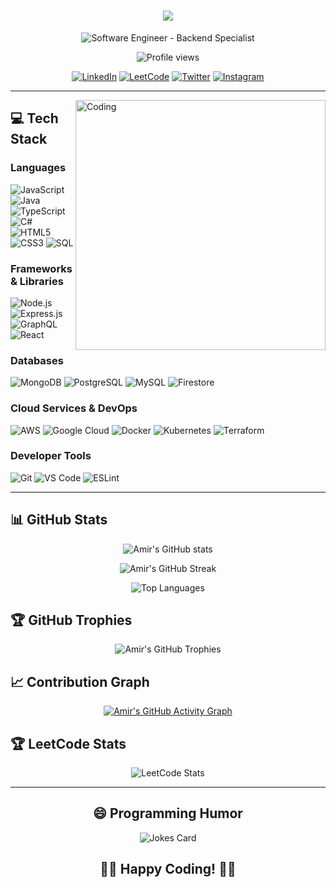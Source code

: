 <h1 align="center">
  <img src="https://readme-typing-svg.herokuapp.com/?lines=Hello,+There!+👋;I'm+Amir+Sohail....;Welcome+to+my+GitHub!&center=true&size=30&color=58a6ff">
</h1>

<p align="center">
  <img src="https://img.shields.io/badge/Software%20Engineer-Backend%20Specialist-blue?style=for-the-badge&color=0366d6" alt="Software Engineer - Backend Specialist">
</p>

<p align="center">
  <img src="https://komarev.com/ghpvc/?username=amirsohail66&style=flat-square&color=blue" alt="Profile views">
</p>

<div align="center">
  
  [![LinkedIn](https://img.shields.io/badge/LinkedIn-0077B5?style=for-the-badge&logo=linkedin&logoColor=white)](https://www.linkedin.com/in/amirsohailmd/)
  [![LeetCode](https://img.shields.io/badge/LeetCode-FFA116?style=for-the-badge&logo=leetcode&logoColor=black)](https://leetcode.com/sohail_amir/)
  [![Twitter](https://img.shields.io/badge/Twitter-1DA1F2?style=for-the-badge&logo=twitter&logoColor=white)](https://twitter.com/AMIRSOH0590987)
  [![Instagram](https://img.shields.io/badge/Instagram-E4405F?style=for-the-badge&logo=instagram&logoColor=white)](https://www.instagram.com/amirsohail.in/)
  
</div>

<hr>

<img align="right" alt="Coding" width="400" src="https://media.giphy.com/media/USV0ym3bVWQJJmNu3N/giphy.gif">

## 💻 Tech Stack

### Languages
![JavaScript](https://img.shields.io/badge/JavaScript-F7DF1E?style=flat-square&logo=javascript&logoColor=black)
![Java](https://img.shields.io/badge/Java-ED8B00?style=flat-square&logo=java&logoColor=white)
![TypeScript](https://img.shields.io/badge/TypeScript-007ACC?style=flat-square&logo=typescript&logoColor=white)
![C#](https://img.shields.io/badge/C%23-239120?style=flat-square&logo=c-sharp&logoColor=white)
![HTML5](https://img.shields.io/badge/HTML5-E34F26?style=flat-square&logo=html5&logoColor=white)
![CSS3](https://img.shields.io/badge/CSS3-1572B6?style=flat-square&logo=css3&logoColor=white)
![SQL](https://img.shields.io/badge/SQL-4479A1?style=flat-square&logo=mysql&logoColor=white)

### Frameworks & Libraries
![Node.js](https://img.shields.io/badge/Node.js-43853D?style=flat-square&logo=node.js&logoColor=white)
![Express.js](https://img.shields.io/badge/Express.js-404D59?style=flat-square&logo=express&logoColor=white)
![GraphQL](https://img.shields.io/badge/GraphQL-E10098?style=flat-square&logo=graphql&logoColor=white)
![React](https://img.shields.io/badge/React-20232A?style=flat-square&logo=react&logoColor=61DAFB)

### Databases
![MongoDB](https://img.shields.io/badge/MongoDB-4EA94B?style=flat-square&logo=mongodb&logoColor=white)
![PostgreSQL](https://img.shields.io/badge/PostgreSQL-316192?style=flat-square&logo=postgresql&logoColor=white)
![MySQL](https://img.shields.io/badge/MySQL-00000F?style=flat-square&logo=mysql&logoColor=white)
![Firestore](https://img.shields.io/badge/Firestore-FFCA28?style=flat-square&logo=firebase&logoColor=black)

### Cloud Services & DevOps
![AWS](https://img.shields.io/badge/AWS-232F3E?style=flat-square&logo=amazon-aws&logoColor=white)
![Google Cloud](https://img.shields.io/badge/Google_Cloud-4285F4?style=flat-square&logo=google-cloud&logoColor=white)
![Docker](https://img.shields.io/badge/Docker-2496ED?style=flat-square&logo=docker&logoColor=white)
![Kubernetes](https://img.shields.io/badge/Kubernetes-326CE5?style=flat-square&logo=kubernetes&logoColor=white)
![Terraform](https://img.shields.io/badge/Terraform-7B42BC?style=flat-square&logo=terraform&logoColor=white)

### Developer Tools
![Git](https://img.shields.io/badge/Git-F05032?style=flat-square&logo=git&logoColor=white)
![VS Code](https://img.shields.io/badge/VS_Code-007ACC?style=flat-square&logo=visual-studio-code&logoColor=white)
![ESLint](https://img.shields.io/badge/ESLint-4B32C3?style=flat-square&logo=eslint&logoColor=white)

<hr>

## 📊 GitHub Stats

<p align="center">
  <img src="https://github-readme-stats.vercel.app/api?username=amirsohail66&show_icons=true&theme=github_dark" alt="Amir's GitHub stats" />
</p>

<p align="center">
  <img src="https://github-readme-streak-stats.herokuapp.com/?user=amirsohail66&theme=github-dark-blue" alt="Amir's GitHub Streak" />
</p>

<p align="center">
  <img src="https://github-readme-stats.vercel.app/api/top-langs/?username=amirsohail66&layout=compact&theme=github_dark" alt="Top Languages" />
</p>

## 🏆 GitHub Trophies

<p align="center">
  <img src="https://github-profile-trophy.vercel.app/?username=amirsohail66&theme=darkhub&no-frame=true&margin-w=15" alt="Amir's GitHub Trophies" />
</p>

## 📈 Contribution Graph

<p align="center">
  <a href="https://github.com/amirsohail66">
    <img src="https://github-readme-activity-graph.vercel.app/graph?username=amirsohail66&bg_color=1F222E&color=F8D866&line=F85D7F&point=FFFFFF&hide_border=true" alt="Amir's GitHub Activity Graph">
  </a>
</p>

## 🏆 LeetCode Stats

<p align="center">
  <img src="https://leetcode.card.workers.dev/sohail_amir?theme=dark&font=baloo&extension=null" alt="LeetCode Stats" />
</p>

<hr>

<h2 align="center">😄 Programming Humor</h2>
<p align="center">
  <img src="https://readme-jokes.vercel.app/api?theme=dracula" alt="Jokes Card" />
</p>

<h2 align="center">👨‍💻 Happy Coding! 👨‍💻</h2>
